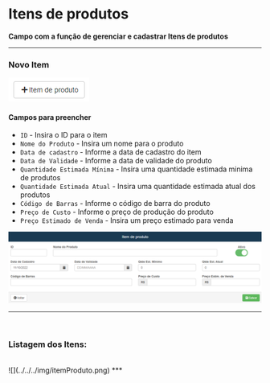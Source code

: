 # Itens de produtos
**Campo com a função de gerenciar e cadastrar Itens de produtos**
***
### Novo Item

![](../../../img/novoItem.png)

#### **Campos para preencher**

* `ID` - Insira o ID para o item
* `Nome do Produto` - Insira um nome para o produto
* `Data de cadastro` - Informe a data de cadastro do item
* `Data de Validade` - Informe a data de validade do produto
* `Quantidade Estimada Mínima` - Insira uma quantidade estimada minima de produtos
* `Quantidade Estimada Atual` - Insira uma quantidade estimada atual dos produtos
* `Código de Barras` - Informe o código de barra do produto
* `Preço de Custo` - Informe o preço de produção do produto
* `Preço Estimado de Venda` - Insira um preço estimado para venda

![](../../../img/cadastroItem.png)
***
<br>

### **Listagem dos Itens:**
<br>
![](../../../img/itemProduto.png)
***

